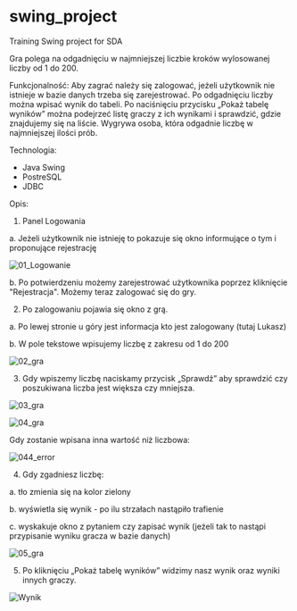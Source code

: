 # swing_project
Training Swing project for SDA 

Gra polega na odgadnięciu w najmniejszej liczbie kroków wylosowanej liczby od 1 do 200.

Funkcjonalność:
Aby zagrać należy się zalogować, jeżeli użytkownik nie istnieje w bazie danych trzeba się zarejestrować. 
Po odgadnięciu liczby można wpisać wynik do tabeli.
Po naciśnięciu przycisku „Pokaż tabelę wyników” można podejrzeć listę graczy z ich wynikami i sprawdzić, gdzie znajdujemy się na liście. Wygrywa osoba, która odgadnie liczbę w najmniejszej ilości prób.

Technologia:
 - Java Swing
 - PostreSQL
 - JDBC

Opis:

1.	Panel Logowania

a.	Jeżeli użytkownik nie istnieję to pokazuje się okno informujące o tym i proponujące rejestrację

![01_Logowanie](https://user-images.githubusercontent.com/68491092/109712923-e7456280-7ba0-11eb-920a-43c7ee31f3e5.PNG)

b.	Po potwierdzeniu możemy zarejestrować użytkownika poprzez kliknięcie "Rejestracja". Możemy teraz zalogować się do gry. 

2.	Po zalogowaniu pojawia się okno z grą.

a.	Po lewej stronie u góry jest informacja kto jest zalogowany (tutaj Lukasz)

b.	W pole tekstowe wpisujemy liczbę z zakresu od 1 do 200

![02_gra](https://user-images.githubusercontent.com/68491092/109713224-3b504700-7ba1-11eb-86ca-92fa55082061.PNG)

3.	Gdy wpiszemy liczbę naciskamy przycisk „Sprawdź” aby sprawdzić czy poszukiwana liczba jest większa czy mniejsza.

![03_gra](https://user-images.githubusercontent.com/68491092/109713413-76527a80-7ba1-11eb-8bac-5671fbbc0d2b.PNG)

![04_gra](https://user-images.githubusercontent.com/68491092/109713448-836f6980-7ba1-11eb-878b-ad6a8bad2a0a.PNG)

Gdy zostanie wpisana inna wartość niż liczbowa:

![044_error](https://user-images.githubusercontent.com/68491092/109720633-a2bec480-7baa-11eb-8450-e4316f8e8975.PNG)

4.	Gdy zgadniesz liczbę:

a.	tło zmienia się na kolor zielony

b.	wyświetla się wynik - po ilu strzałach nastąpiło trafienie

c.	wyskakuje okno z pytaniem czy zapisać wynik (jeżeli tak to nastąpi przypisanie wyniku gracza w bazie danych)

![05_gra](https://user-images.githubusercontent.com/68491092/109713607-bc0f4300-7ba1-11eb-9682-83c3b5bb8f4a.PNG)

5.	Po kliknięciu „Pokaż tabelę wyników” widzimy nasz wynik oraz wyniki innych graczy.

![Wynik](https://user-images.githubusercontent.com/68491092/109713693-d2b59a00-7ba1-11eb-9dce-7a7a09187b27.PNG)
